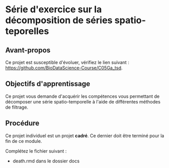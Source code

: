# Série d'exercice sur la décomposition de séries spatio-teporelles

## Avant-propos

Ce projet est susceptible d'évoluer, vérifiez le lien suivant : <https://github.com/BioDataScience-Course/C05Ga_tsd>.


## Objectifs d'apprentissage

Ce projet vous demande d'acquérir les compétences vous permettant de décomposer une série spatio-temporelle à l'aide de différentes méthodes de filtrage. 

## Procédure

Ce projet individuel est un projet **cadré**. Ce dernier doit être terminé pour la fin de ce module.

Complétez le fichier suivant :

- death.rmd dans le dossier docs



